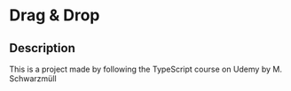 # Drag & Drop

## Description

This is a project made by following the TypeScript course on Udemy by M. Schwarzmüll